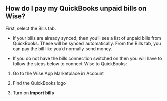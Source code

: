 ## How do I pay my QuickBooks unpaid bills on Wise?  
First, select the Bills tab.

  * If your bills are already synced, then you’ll see a list of unpaid bills from QuickBooks. These will be synced automatically. From the Bills tab, you can pay the bill like you’d normally send money. 

  * If you do not have the bills connection switched on then you will have to follow the steps below to connect Wise to QuickBooks:



  1. Go to the Wise App Marketplace in Account

  2. Find the QuickBooks logo 

  3. Turn on **Import bills**